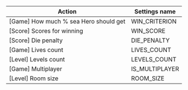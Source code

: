 | Action | Settings name |
|--------|---------------|
| [Game] How much % sea Hero should get | WIN_CRITERION |
| [Score] Scores for winning | WIN_SCORE |
| [Score] Die penalty | DIE_PENALTY |
| [Game] Lives count | LIVES_COUNT |
| [Level] Levels count | LEVELS_COUNT |
| [Game] Multiplayer | IS_MULTIPLAYER |
| [Level] Room size | ROOM_SIZE |
